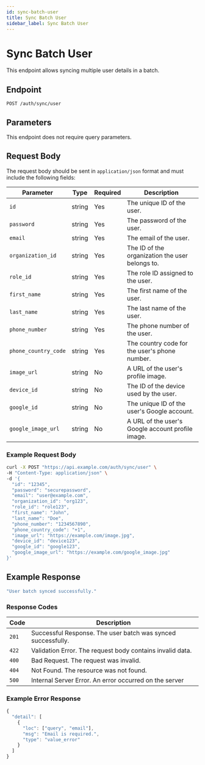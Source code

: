 ```yaml
---
id: sync-batch-user
title: Sync Batch User
sidebar_label: Sync Batch User
---
```


# Sync Batch User

This endpoint allows syncing multiple user details in a batch.

## Endpoint

`POST /auth/sync/user`

## Parameters

This endpoint does not require query parameters.

## Request Body

The request body should be sent in `application/json` format and must include the following fields:

| Parameter            | Type   | Required | Description                                         |
|----------------------|--------|----------|-----------------------------------------------------|
| `id`                | string | Yes      | The unique ID of the user.                         |
| `password`          | string | Yes      | The password of the user.                          |
| `email`             | string | Yes      | The email of the user.                             |
| `organization_id`   | string | Yes      | The ID of the organization the user belongs to.    |
| `role_id`           | string | Yes      | The role ID assigned to the user.                  |
| `first_name`        | string | Yes      | The first name of the user.                        |
| `last_name`         | string | Yes      | The last name of the user.                         |
| `phone_number`      | string | Yes      | The phone number of the user.                      |
| `phone_country_code`| string | Yes      | The country code for the user's phone number.      |
| `image_url`         | string | No       | A URL of the user's profile image.                 |
| `device_id`         | string | No       | The ID of the device used by the user.             |
| `google_id`         | string | No       | The unique ID of the user's Google account.        |
| `google_image_url`  | string | No       | A URL of the user's Google account profile image.  |

### Example Request Body

```bash
curl -X POST "https://api.example.com/auth/sync/user" \
-H "Content-Type: application/json" \
-d '{
  "id": "12345",
  "password": "securepassword",
  "email": "user@example.com",
  "organization_id": "org123",
  "role_id": "role123",
  "first_name": "John",
  "last_name": "Doe",
  "phone_number": "1234567890",
  "phone_country_code": "+1",
  "image_url": "https://example.com/image.jpg",
  "device_id": "device123",
  "google_id": "google123",
  "google_image_url": "https://example.com/google_image.jpg"
}'
```

## Example Response

```jsx title="response"
"User batch synced successfully."
```

### Response Codes

| Code        | Description   |
|------------------|--------|
| `201`| Successful Response. The user batch was synced successfully. |
| `422`    | Validation Error. The request body contains invalid data. |
| `400`    | Bad Request. The request was invalid. |
| `404`          | Not Found. The resource was not found. |
| `500`          | Internal Server Error. An error occurred on the server |

### Example Error Response

```jsx title="response"
{
  "detail": [
    {
      "loc": ["query", "email"],
      "msg": "Email is required.",
      "type": "value_error"
    }
  ]
}
```